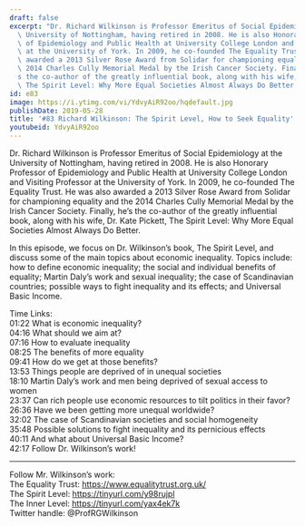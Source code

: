 ```yaml
---
draft: false
excerpt: "Dr. Richard Wilkinson is Professor Emeritus of Social Epidemiology at the\
  \ University of Nottingham, having retired in 2008. He is also Honorary Professor\
  \ of Epidemiology and Public Health at University College London and Visiting Professor\
  \ at the University of York. In 2009, he co-founded The Equality Trust. He was also\
  \ awarded a 2013 Silver Rose Award from Solidar for championing equality and the\
  \ 2014 Charles Cully Memorial Medal by the Irish Cancer Society. Finally, he\u2019\
  s the co-author of the greatly influential book, along with his wife, Dr. Kate Pickett,\
  \ The Spirit Level: Why More Equal Societies Almost Always Do Better."
id: e83
image: https://i.ytimg.com/vi/YdvyAiR92oo/hqdefault.jpg
publishDate: 2019-05-28
title: '#83 Richard Wilkinson: The Spirit Level, How to Seek Equality'
youtubeid: YdvyAiR92oo
---
```

Dr. Richard Wilkinson is Professor Emeritus of Social Epidemiology at the University of Nottingham, having retired in 2008. He is also Honorary Professor of Epidemiology and Public Health at University College London and Visiting Professor at the University of York. In 2009, he co-founded The Equality Trust. He was also awarded a 2013 Silver Rose Award from Solidar for championing equality and the 2014 Charles Cully Memorial Medal by the Irish Cancer Society. Finally, he’s the co-author of the greatly influential book, along with his wife, Dr. Kate Pickett, The Spirit Level: Why More Equal Societies Almost Always Do Better.

In this episode, we focus on Dr. Wilkinson’s book, The Spirit Level, and discuss some of the main topics about economic inequality. Topics include: how to define economic inequality; the social and individual benefits of equality; Martin Daly’s work and sexual inequality; the case of Scandinavian countries; possible ways to fight inequality and its effects; and Universal Basic Income. 

Time Links:  
01:22  What is economic inequality?        
04:16  What should we aim at?      
07:16  How to evaluate inequality  
08:25  The benefits of more equality  
09:41  How do we get at those benefits?          
13:53  Things people are deprived of in unequal societies       
18:10  Martin Daly’s work and men being deprived of sexual access to women    
23:37  Can rich people use economic resources to tilt politics in their favor?  
26:36  Have we been getting more unequal worldwide?  
32:02  The case of Scandinavian societies and social homogeneity   
35:48  Possible solutions to fight inequality and its pernicious effects  
40:11  And what about Universal Basic Income?  
42:17  Follow Dr. Wilkinson’s work!

---

Follow Mr. Wilkinson’s work:  
The Equality Trust: https://www.equalitytrust.org.uk/  
The Spirit Level: https://tinyurl.com/y98rujpl  
The Inner Level: https://tinyurl.com/yax4ek7k  
Twitter handle: @ProfRGWilkinson
